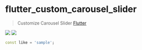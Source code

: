 
# flutter_custom_carousel_slider

> Customize Carousel Slider [Flutter](https://flutter.dev/)

<p align="left">
  <img src="https://img.shields.io/npm/l/vue3-flip-countdown" />
  <a href="https://github.com/Solido/awesome-flutter"><img src="https://cdn.rawgit.com/sindresorhus/awesome/d7305f38d29fed78fa85652e3a63e154dd8e8829/media/badge.svg"/></a>
  
</p>

```dart
const like = 'sample';
```
